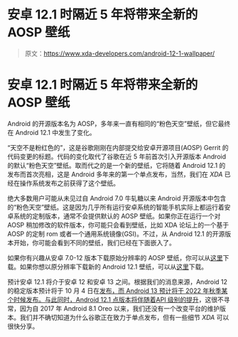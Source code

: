 # 安卓 12.1 时隔近 5 年将带来全新的 AOSP 壁纸

> 原文：<https://www.xda-developers.com/android-12-1-wallpaper/>

# 安卓 12.1 时隔近 5 年将带来全新的 AOSP 壁纸

Android 的开源版本名为 AOSP，多年来一直有相同的“粉色天空”壁纸，但它最终在 Android 12.1 中发生了变化。

“天空不是粉红色的”，这是谷歌刚刚在内部提交给安卓开源项目(AOSP) Gerrit 的代码变更的标题。代码的变化取代了谷歌在近 5 年前首次引入开源版本 Android 的默认“粉色天空”壁纸。取而代之的是一个新的壁纸，它将随着 Android 12.1 的发布而首次亮相，这是 Android 多年来的第一个单点发布，当然，我们在 *XDA* 已经在操作系统发布之前获得了这个壁纸。

绝大多数用户可能从未见过自 Android 7.0 牛轧糖以来 Android 开源版本中包含的“粉色天空”壁纸。这是因为几乎所有运行安卓系统的智能手机实际上都运行着安卓系统的定制版本，通常不会提供默认的 AOSP 壁纸。如果你正在运行一个对 AOSP 稍加修改的软件版本，你可能只会看到壁纸，比如 XDA 论坛上的一个基于 AOSP 的定制 rom 或者一个通用系统镜像(GSI)。不过，从 Android 12.1 的开源版本开始，你可能会看到不同的壁纸，我们已经在下面嵌入了。

如果你有兴趣从安卓 7.0-12 版本下载原始分辨率的 AOSP 壁纸，你可以从[这里](https://cs.android.com/android/platform/superproject/+/master:frameworks/base/core/res/res/drawable-nodpi/default_wallpaper.png?q=default_wallpaper.png)下载。如果你想以原分辨率下载新的 Android 12.1 壁纸，可以从[这里](https://ibb.co/hsg0Y7Z)下载。

预计安卓 12.1 将介于安卓 12 和安卓 13 之间。根据我们的消息来源，Android 12 的稳定版本预计将于 10 月 4 日在[发布，而 Android 13 预计将于 2022 年秋季某个时候发布。与此同时，Android 12.1 点版本将伴随着](https://www.xda-developers.com/android-12-stable-release-date-rumor/)[API 级别的提升](https://www.xda-developers.com/android-12-v2-update/)，这很不寻常，因为自 2017 年 Android 8.1 Oreo 以来，我们还没有一个改变平台的维护版本。我们并不确切知道为什么谷歌正在致力于单点发布，但有一些细节 *XDA* 可以很快分享。